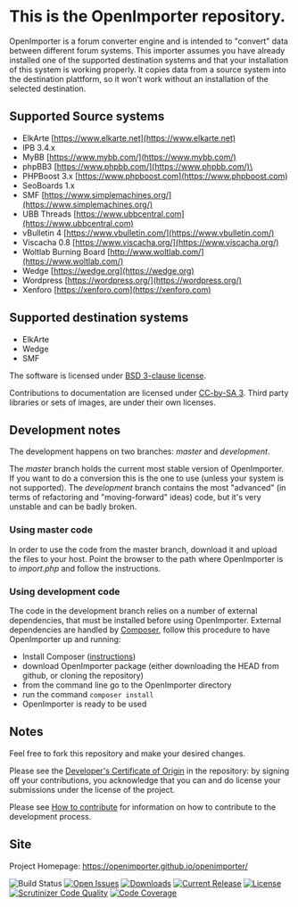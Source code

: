 # This is the OpenImporter repository.

OpenImporter is a forum converter engine and is intended to "convert" data between different forum systems. This importer assumes you have already installed one of the supported destination systems and that your installation of this system is working properly. It copies data from a source system into the destination plattform, so it won't work without an installation of the selected destination.

## Supported Source systems

* ElkArte [https://www.elkarte.net](https://www.elkarte.net)
* IPB 3.4.x
* MyBB [https://www.mybb.com/](https://www.mybb.com/)
* phpBB3 [https://www.phpbb.com/](https://www.phpbb.com/)\
* PHPBoost 3.x [https://www.phpboost.com](https://www.phpboost.com)
* SeoBoards 1.x
* SMF [https://www.simplemachines.org/](https://www.simplemachines.org/)
* UBB Threads [https://www.ubbcentral.com](https://www.ubbcentral.com)
* vBulletin 4 [https://www.vbulletin.com/](https://www.vbulletin.com/)
* Viscacha 0.8 [https://www.viscacha.org/](https://www.viscacha.org/)
* Woltlab Burning Board [http://www.woltlab.com/](https://www.woltlab.com/)
* Wedge [https://wedge.org](https://wedge.org)
* Wordpress [https://wordpress.org/](https://wordpress.org/)
* Xenforo [https://xenforo.com](https://xenforo.com)

## Supported destination systems

* ElkArte
* Wedge
* SMF

The software is licensed under [BSD 3-clause license](https://www.opensource.org/licenses/BSD-3-Clause).

Contributions to documentation are licensed under [CC-by-SA 3](https://creativecommons.org/licenses/by-sa/3.0). Third party libraries or sets of images, are under their own licenses.

## Development notes

The development happens on two branches: *master* and *development*.

The *master* branch holds the current most stable version of OpenImporter. If you want to do a conversion this is the one to use (unless your system is not supported).
The *development* branch contains the most "advanced" (in terms of refactoring and "moving-forward" ideas) code, but it's very unstable and can be badly broken.

### Using master code

In order to use the code from the master branch, download it and upload the files to your host. Point the browser to the path where OpenImporter is to *import.php* and follow the instructions.

### Using development code

The code in the development branch relies on a number of external dependencies, that must be installed before using OpenImporter.
External dependencies are handled by [Composer](https://getcomposer.org/), follow this procedure to have OpenImporter up and running:
- Install Composer ([instructions](https://getcomposer.org/doc/00-intro.md#installation-linux-unix-osx))
- download OpenImporter package (either downloading the HEAD from github, or cloning the repository)
- from the command line go to the OpenImporter directory
- run the command ```composer install```
- OpenImporter is ready to be used

## Notes

Feel free to fork this repository and make your desired changes.

Please see the [Developer's Certificate of Origin](https://raw.github.com/OpenImporter/openimporter/master/DCO.txt) in the repository:
by signing off your contributions, you acknowledge that you can and do license your submissions under the license of the project.

Please see [How to contribute](https://github.com/openimporter/openimporter/blob/master/.github/CONTRIBUTING.md) for information on how to contribute to the development process.

## Site

Project Homepage: https://openimporter.github.io/openimporter/


![Build Status](https://github.com/OpenImporter/openimporter/workflows/UnitTests/badge.svg)
[![Open Issues](https://img.shields.io/github/issues/OpenImporter/openimporter.svg?style=flat)](https://github.com/OpenImporter/openimporter/issues)
[![Downloads](https://img.shields.io/github/downloads/OpenImporter/openimporter/total)](https://github.com/OpenImporter/openimporter/releases)
[![Current Release](https://img.shields.io/github/release/openimporter/OpenImporter/all.svg?style=flat)](https://github.com/OpenImporter/OpenImporter/releases)
[![License](https://img.shields.io/badge/License-BSD-green.svg?style=flat)](http://opensource.org/licenses/BSD-3-Clause)
[![Scrutinizer Code Quality](https://scrutinizer-ci.com/g/OpenImporter/openimporter/badges/quality-score.png?b=master)](https://scrutinizer-ci.com/g/OpenImporter/openimporter/?branch=master)
[![Code Coverage](https://scrutinizer-ci.com/g/OpenImporter/openimporter/badges/coverage.png?b=master)](https://scrutinizer-ci.com/g/OpenImporter/openimporter/?branch=master)
